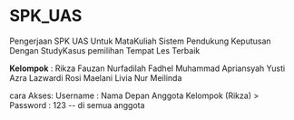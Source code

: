 # SPK_UAS
Pengerjaan SPK UAS Untuk MataKuliah Sistem Pendukung Keputusan Dengan StudyKasus pemilihan Tempat Les Terbaik

**Kelompok** :
Rikza Fauzan Nurfadilah
Fadhel Muhammad Apriansyah
Yusti Azra Lazwardi
Rosi Maelani
Livia Nur Meilinda

cara Akses:
Username : Nama Depan Anggota Kelompok (Rikza) >
Password : 123 -- di semua anggota

